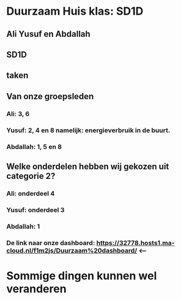 # Duurzaam Huis  klas: SD1D

## Ali Yusuf en Abdallah

## SD1D

## taken
## Van onze groepsleden

### Ali: 3, 6   

### Yusuf:  2, 4 en 8 namelijk: energieverbruik in de buurt.

### Abdallah: 1, 5 en 8










## Welke onderdelen hebben wij gekozen uit categorie 2?

### Ali: onderdeel 4

### Yusuf: onderdeel 3

### Abdallah: 1

### De link naar onze dashboard: https://32778.hosts1.ma-cloud.nl/f1m2js/Duurzaam%20dashboard/ <--

# Sommige dingen kunnen wel veranderen
